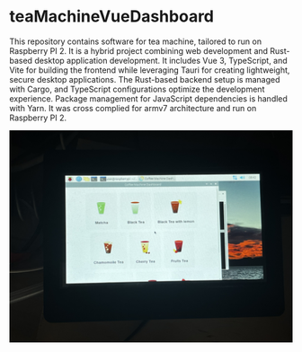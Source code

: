 # teaMachineVueDashboard

This repository contains software for tea machine, tailored to run on Raspberry PI 2. It is a hybrid project combining web development and Rust-based desktop application development. It includes Vue 3, TypeScript, and Vite for building the frontend while leveraging Tauri for creating lightweight, secure desktop applications. The Rust-based backend setup is managed with Cargo, and TypeScript configurations optimize the development experience. Package management for JavaScript dependencies is handled with Yarn. It was cross complied for armv7 architecture and run on Raspberry PI 2.

![sample](images/dashboard_vue.jpeg)